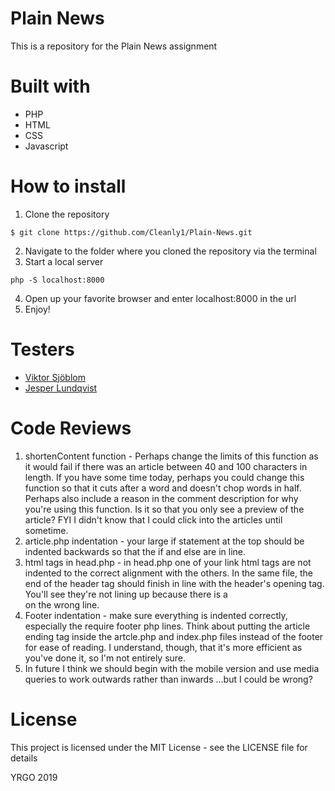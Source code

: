 # Plain News
This is a repository for the Plain News assignment

# Built with
* PHP
* HTML
* CSS
* Javascript

# How to install
1. Clone the repository 
```
$ git clone https://github.com/Cleanly1/Plain-News.git
```
2. Navigate to the folder where you cloned the repository via the terminal
3. Start a local server 
```
php -S localhost:8000
```
4. Open up your favorite browser and enter localhost:8000 in the url
5. Enjoy!

# Testers
* [Viktor Sjöblom](https://github.com/ViktorSjoblom)
* [Jesper Lundqvist](https://github.com/jesperlndqvst)

# Code Reviews

1. shortenContent function - Perhaps change the limits of this function as it would fail if there was an article between 40 and 100 characters in length. If you have some time today, perhaps you could change this function so that it cuts after a word and doesn't chop words in half. Perhaps also include a reason in the comment description for why you're using this function. Is it so that you only see a preview of the article? FYI I didn't know that I could click into the articles until sometime.
2. article.php indentation - your large if statement at the top should be indented backwards so that the if and else are in line.
3. html tags in head.php - in head.php one of your link html tags are not indented to the correct alignment with the others. In the same file, the end of the header tag should finish in line with the header's opening tag. You'll see they're not lining up because there is a </li> on the wrong line.
4. Footer indentation - make sure everything is indented correctly, especially the require footer php lines. Think about putting the article ending tag inside the artcle.php and index.php files instead of the footer for ease of reading. I understand, though, that it's more efficient as you've done it, so I'm not entirely sure.
5. In future I think we should begin with the mobile version and use media queries to work outwards rather than inwards ...but I could be wrong?


# License
This project is licensed under the MIT License - see the LICENSE file for details

YRGO 2019
